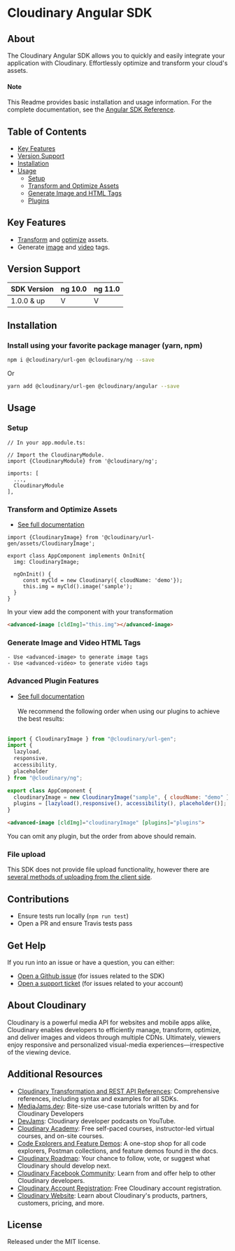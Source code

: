 Cloudinary Angular SDK
=========================
## About
The Cloudinary Angular SDK allows you to quickly and easily integrate your application with Cloudinary.
Effortlessly optimize and transform your cloud's assets.

#### Note
This Readme provides basic installation and usage information.
For the complete documentation, see the [Angular SDK Reference](https://cloudinary.com/documentation/sdks/js/frontend-frameworks/AngularSDK).


## Table of Contents
- [Key Features](#key-features)
- [Version Support](#Version-Support)
- [Installation](#installation)
- [Usage](#usage)
    - [Setup](#Setup)
    - [Transform and Optimize Assets](#Transform-and-Optimize-Assets)
    - [Generate Image and HTML Tags](#Generate-Image-and-Video-HTML-Tags)
    - [Plugins](#Advanced-Plugin-Features)

## Key Features
- [Transform](https://cloudinary.com/documentation/angular_video_manipulation#video_transformation_examples) and
 [optimize](https://cloudinary.com/documentation/angular_image_manipulation#image_optimizations) assets.
- Generate [image](https://cloudinary.com/documentation/angular_image_manipulation#deliver_and_transform_images) and
 [video](https://cloudinary.com/documentation/angular_video_manipulation#video_element) tags.

## Version Support
| SDK Version   | ng 10.0  | ng 11.0 |
|---------------|----------|---------|
| 1.0.0 & up    | V        | V       

## Installation
### Install using your favorite package manager (yarn, npm)
```bash
npm i @cloudinary/url-gen @cloudinary/ng --save

```
Or
```bash
yarn add @cloudinary/url-gen @cloudinary/angular --save
```

## Usage
### Setup
```tsx
// In your app.module.ts:

// Import the CloudinaryModule.
import {CloudinaryModule} from '@cloudinary/ng';

imports: [
  ...,
  CloudinaryModule
],
```

### Transform and Optimize Assets
- [See full documentation](https://cloudinary.com/documentation/angular_image_manipulation)

```tsx
import {CloudinaryImage} from '@cloudinary/url-gen/assets/CloudinaryImage';

export class AppComponent implements OnInit{
  img: CloudinaryImage;

  ngOnInit() {
     const myCld = new Cloudinary({ cloudName: 'demo'});
     this.img = myCld().image('sample');
  }
}
```

In your view add the component with your transformation
```html
<advanced-image [cldImg]="this.img"></advanced-image>
```

### Generate Image and Video HTML Tags
    - Use <advanced-image> to generate image tags
    - Use <advanced-video> to generate video tags

### Advanced Plugin Features
- [See full documentation](https://cloudinary.com/documentation/angular_integration#plugins)
<br/><br/>
We recommend the following order when using our plugins to achieve the best results: 
<br/><br/>

```js
import { CloudinaryImage } from "@cloudinary/url-gen";
import {
  lazyload,
  responsive,
  accessibility,
  placeholder
} from "@cloudinary/ng";

export class AppComponent {
  cloudinaryImage = new CloudinaryImage("sample", { cloudName: "demo" });
  plugins = [lazyload(),responsive(), accessibility(), placeholder()];
}
```

```html
<advanced-image [cldImg]="cloudinaryImage" [plugins]="plugins">
```

You can omit any plugin, but the order from above should remain.

### File upload
This SDK does not provide file upload functionality, however there are [several methods of uploading from the client
 side](https://cloudinary.com/documentation/angular_image_and_video_upload).

## Contributions
- Ensure tests run locally (```npm run test```)
- Open a PR and ensure Travis tests pass

## Get Help
If you run into an issue or have a question, you can either:
- [Open a Github issue](https://github.com/cloudinary/frontend-frameworks/issues)  (for issues related to the SDK)
- [Open a support ticket](https://cloudinary.com/contact) (for issues related to your account)

## About Cloudinary
Cloudinary is a powerful media API for websites and mobile apps alike, Cloudinary enables developers to efficiently manage, transform, optimize, and deliver images and videos through multiple CDNs. Ultimately, viewers enjoy responsive and personalized visual-media experiences—irrespective of the viewing device.


## Additional Resources
- [Cloudinary Transformation and REST API References](https://cloudinary.com/documentation/cloudinary_references): Comprehensive references, including syntax and examples for all SDKs.
- [MediaJams.dev](https://mediajams.dev/): Bite-size use-case tutorials written by and for Cloudinary Developers
- [DevJams](https://www.youtube.com/playlist?list=PL8dVGjLA2oMr09amgERARsZyrOz_sPvqw): Cloudinary developer podcasts on YouTube.
- [Cloudinary Academy](https://training.cloudinary.com/): Free self-paced courses, instructor-led virtual courses, and on-site courses.
- [Code Explorers and Feature Demos](https://cloudinary.com/documentation/code_explorers_demos_index): A one-stop shop for all code explorers, Postman collections, and feature demos found in the docs.
- [Cloudinary Roadmap](https://cloudinary.com/roadmap): Your chance to follow, vote, or suggest what Cloudinary should develop next.
- [Cloudinary Facebook Community](https://www.facebook.com/groups/CloudinaryCommunity): Learn from and offer help to other Cloudinary developers.
- [Cloudinary Account Registration](https://cloudinary.com/users/register/free): Free Cloudinary account registration.
- [Cloudinary Website](https://cloudinary.com): Learn about Cloudinary's products, partners, customers, pricing, and more.


## License
Released under the MIT license.

